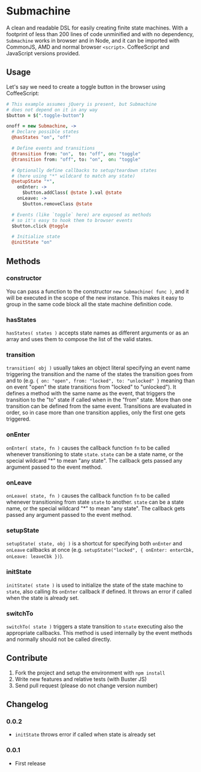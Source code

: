 # Submachine

A clean and readable DSL for easily creating finite state machines. With a
footprint of less than 200 lines of code unminified and with no dependency,
`Submachine` works in browser and in Node, and it can be imported with
CommonJS, AMD and normal browser `<script>`. CoffeeScript and JavaScript
versions provided.

## Usage

Let's say we need to create a toggle button in the browser using CoffeeScript:

```coffeescript
# This example assumes jQuery is present, but Submachine
# does not depend on it in any way
$button = $(".toggle-button")

onoff = new Submachine, ->
  # Declare possible states
  @hasStates "on", "off"

  # Define events and transitions
  @transition from: "on",  to: "off", on: "toggle"
  @transition from: "off", to: "on",  on: "toggle"

  # Optionally define callbacks to setup/teardown states
  # (here using "*" wildcard to match any state)
  @setupState "*",
    onEnter: ->
      $button.addClass( @state ).val @state
    onLeave: ->
      $button.removeClass @state

  # Events (like `toggle` here) are exposed as methods
  # so it's easy to hook them to browser events
  $button.click @toggle

  # Initialize state
  @initState "on"
```

## Methods

### constructor

You can pass a function to the constructor `new Submachine( func )`, and it
will be executed in the scope of the new instance. This makes it easy to group
in the same code block all the state machine definition code.

### hasStates

`hasStates( states )` accepts state names as different arguments or as an array
and uses them to compose the list of the valid states.

### transition

`transition( obj )` usually takes an object literal specifying an event name
triggering the transition and the name of the states the transition goes from
and to (e.g. `{ on: "open", from: "locked", to: "unlocked" }` meaning than on
event "open" the state transitions from "locked" to "unlocked"). It defines a
method with the same name as the event, that triggers the transition to the
"to" state if called when in the "from" state. More than one transition can be
defined from the same event. Transitions are evaluated in order, so in case
more than one transition applies, only the first one gets triggered.

### onEnter

`onEnter( state, fn )` causes the callback function `fn` to be called whenever
transitioning to state `state`. `state` can be a state name, or the special
wildcard "*" to mean "any state". The callback gets passed any argument passed
to the event method.

### onLeave

`onLeave( state, fn )` causes the callback function `fn` to be called whenever
transitioning from state `state` to another. `state` can be a state name, or
the special wildcard "*" to mean "any state". The callback gets passed any
argument passed to the event method.

### setupState

`setupState( state, obj )` is a shortcut for specifying both `onEnter` and
`onLeave` callbacks at once (e.g. `setupState("locked", { onEnter: enterCbk,
onLeave: leaveCbk })`).

### initState

`initState( state )` is used to initialize the state of the state machine to
`state`, also calling its `onEnter` callback if defined. It throws an error if
called when the state is already set.

### switchTo

`switchTo( state )` triggers a state transition to `state` executing also the
appropriate callbacks. This method is used internally by the event methods and
normally should not be called directly.

## Contribute

  1. Fork the project and setup the environment with `npm install`
  2. Write new features and relative tests (with Buster JS)
  3. Send pull request (please do not change version number)

## Changelog

### 0.0.2

  * `initState` throws error if called when state is already set

### 0.0.1

  * First release
